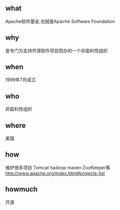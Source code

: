 ## what
Apache软件基金,也就是Apache Software Foundation
## why
是专门为支持开源软件项目而办的一个非盈利性组织
## when
1999年7月成立
## who
非盈利性组织
## where
美国
## how
维护很多项目
Tomcat
hadoop
maven
ZooKeeper等
http://www.apache.org/index.html#projects-list
## howmuch
开源


        